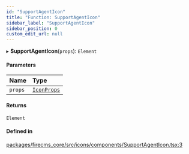 ```yaml
---
id: "SupportAgentIcon"
title: "Function: SupportAgentIcon"
sidebar_label: "SupportAgentIcon"
sidebar_position: 0
custom_edit_url: null
---
```


▸ **SupportAgentIcon**(`props`): `Element`

#### Parameters

| Name | Type |
| :------ | :------ |
| `props` | [`IconProps`](../types/IconProps.md) |

#### Returns

`Element`

#### Defined in

[packages/firecms_core/src/icons/components/SupportAgentIcon.tsx:3](https://github.com/FireCMSco/firecms/blob/d45f3739/packages/firecms_core/src/icons/components/SupportAgentIcon.tsx#L3)
